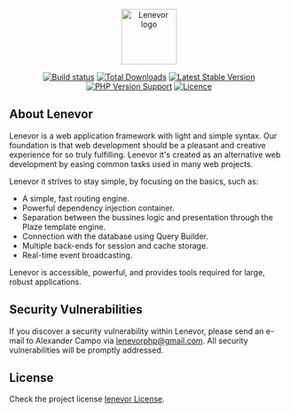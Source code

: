 <p align="center"><a href="https://lenevor.com" target="_blank"><img src="https://avatars2.githubusercontent.com/u/50193329?s=200&v=4" title="Lenevor logo" height="100" width="100"></a></p>

<p align="center">
    <a href="https://scrutinizer-ci.com/g/lenevor/syscodes"><img src="https://scrutinizer-ci.com/g/lenevor/syscodes/badges/build.png" title="Build status"></a>
    <a href="https://packagist.org/packages/lenevor/syscodes"><img src="https://img.shields.io/packagist/dt/lenevor/syscodes?color=gr" title="Total Downloads"></a>
    <a href="https://packagist.org/packages/lenevor/syscodes"><img src="https://img.shields.io/packagist/v/lenevor/syscodes?color=blue" title="Latest Stable Version"></a>
    <a href="https://packagist.org/packages/lenevor/syscodes"><img src="https://img.shields.io/packagist/php-v/lenevor/syscodes" title="PHP Version Support"></a>
    <a href="https://packagist.org/packages/lenevor/syscodes"><img src="https://img.shields.io/packagist/l/lenevor/syscodes" title="Licence"></a>
</p>

## About Lenevor

Lenevor is a web application framework with light and simple syntax. Our foundation is that web development should be a pleasant and creative experience for so truly fulfilling. Lenevor it's created as an alternative web development by easing common tasks used in many web projects. 

Lenevor it strives to stay simple, by focusing on the basics, such as:

- A simple, fast routing engine.
- Powerful dependency injection container.
- Separation between the bussines logic and presentation through the Plaze template engine.
- Connection with the database using Query Builder.
- Multiple back-ends for session and cache storage.
- Real-time event broadcasting.

Lenevor is accessible, powerful, and provides tools required for large, robust applications.

## Security Vulnerabilities

If you discover a security vulnerability within Lenevor, please send an e-mail to Alexander Campo via [lenevorphp@gmail.com](mailto:lenevorphp@gmail.com). All security vulnerabilities will be promptly addressed.

## License

Check the project license [lenevor License](https://opensource.org/licenses/BSD-3-Clause).
